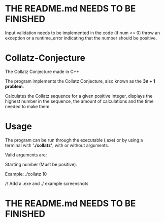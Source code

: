 # THE README.md NEEDS TO BE FINISHED
Input validation needs to be implemented in the code (if num <= 0) throw an exception or a runtime_error indicating that the number should be positive.

# Collatz-Conjecture
The Collatz Conjecture made in C++

The program implements the Collatz Conjecture, also known as the **3n + 1 problem**. 

Calculates the Collatz sequence for a given positive integer, displays the highest number in the sequence, the amount of calculations and the time needed to make them.

# Usage
The program can be run through the executable (.exe) or by using a terminal with **'./collatz'**, with or without arguments.

Valid arguments are:  

Starting number (Must be positive).

Example: ./collatz 10

// Add a .exe and ./ example screenshots

# THE README.md NEEDS TO BE FINISHED
